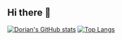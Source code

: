 ## Hi there 👋

<!--
**dorian-gao/dorian-gao** is a ✨ _special_ ✨ repository because its `README.md` (this file) appears on your GitHub profile.

Here are some ideas to get you started:

- 🔭 I’m currently working on ...
- 🌱 I’m currently learning ...
- 👯 I’m looking to collaborate on ...
- 🤔 I’m looking for help with ...
- 💬 Ask me about ...
- 📫 How to reach me: ...
- 😄 Pronouns: ...
- ⚡ Fun fact: ...
-->
[![Dorian's GitHub stats](https://github-readme-stats.vercel.app/api?username=dorian-gao)](https://github.com/anuraghazra/github-readme-stats)
[![Top Langs](https://github-readme-stats.vercel.app/api/top-langs/?username=dorian-gao)](https://github.com/anuraghazra/github-readme-stats)
